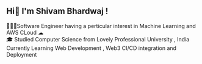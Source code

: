 ## Hi👋 I'm Shivam Bhardwaj ! 

🧑🏽‍💻Software Engineer having a perticular interest in Machine Learning and AWS CLoud ☁ <br/>
🎓 Studied Computer Science from Lovely Professional University , India<br/>
    Currently Learning Web Development , Web3 CI/CD integration and Deployment <br/>
